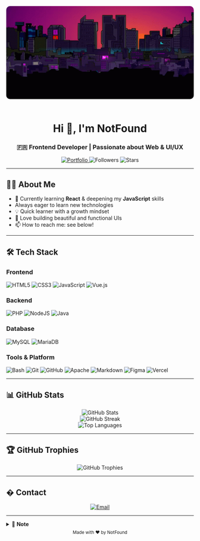 <div align="center">
  <img src="./imgs/banner.gif" width="900" height="250" style="border-radius: 10px; margin-bottom: 20px;" alt="Coding Animation">
  
  <h1>Hi <span>👋</span>, I'm <b>NotFound</b></h1>
  <h3>🇫🇷 Frontend Developer | Passionate about Web & UI/UX</h3>
  
  <p>
    <a href="https://notfound-dev.vercel.app/" target="_blank">
      <img src="https://img.shields.io/badge/Portfolio-000?style=for-the-badge&logo=vercel&logoColor=white" alt="Portfolio"/>
    </a>
    <img src="https://img.shields.io/github/followers/N0tFond?label=Follow&style=for-the-badge" alt="Followers"/>
    <img src="https://img.shields.io/github/stars/N0tFond/N0tFond?style=for-the-badge" alt="Stars"/>
  </p>
</div>

---

## 👨‍💻 About Me

- 🌱 Currently learning **React** & deepening my **JavaScript** skills
- Always eager to learn new technologies
- 💡 Quick learner with a growth mindset
- 🧩 Love building beautiful and functional UIs
- 📫 How to reach me: see below!

---

## 🛠️ Tech Stack

### Frontend

![HTML5](https://img.shields.io/badge/html5-%23E34F26.svg?style=for-the-badge&logo=html5&logoColor=white)
![CSS3](https://img.shields.io/badge/css3-%231572B6.svg?style=for-the-badge&logo=css3&logoColor=white)
![JavaScript](https://img.shields.io/badge/javascript-%23323330.svg?style=for-the-badge&logo=javascript&logoColor=%23F7DF1E)
![Vue.js](https://img.shields.io/badge/vue.js-%2335495e.svg?style=for-the-badge&logo=vuedotjs&logoColor=%234FC08D)

### Backend

![PHP](https://img.shields.io/badge/php-%23777BB4.svg?style=for-the-badge&logo=php&logoColor=white)
![NodeJS](https://img.shields.io/badge/node.js-6DA55F?style=for-the-badge&logo=node.js&logoColor=white)
![Java](https://img.shields.io/badge/java-%23ED8B00.svg?style=for-the-badge&logo=openjdk&logoColor=white)

### Database

![MySQL](https://img.shields.io/badge/mysql-4479A1.svg?style=for-the-badge&logo=mysql&logoColor=white)
![MariaDB](https://img.shields.io/badge/MariaDB-003545?style=for-the-badge&logo=mariadb&logoColor=white)

### Tools & Platform

![Bash](https://img.shields.io/badge/bash_script-%23121011.svg?style=for-the-badge&logo=gnu-bash&logoColor=white)
![Git](https://img.shields.io/badge/git-%23F05033.svg?style=for-the-badge&logo=git&logoColor=white)
![GitHub](https://img.shields.io/badge/github-%23121011.svg?style=for-the-badge&logo=github&logoColor=white)
![Apache](https://img.shields.io/badge/apache-%23D42029.svg?style=for-the-badge&logo=apache&logoColor=white)
![Markdown](https://img.shields.io/badge/markdown-%23000000.svg?style=for-the-badge&logo=markdown&logoColor=white)
![Figma](https://img.shields.io/badge/figma-%23F24E1E.svg?style=for-the-badge&logo=figma&logoColor=white)
![Vercel](https://img.shields.io/badge/vercel-%23000000.svg?style=for-the-badge&logo=vercel&logoColor=white)

---

## 📊 GitHub Stats

<div align="center">
  <img src="https://github-readme-stats.vercel.app/api?username=N0tFond&theme=radical&hide_border=false&include_all_commits=true&count_private=true" alt="GitHub Stats" />
  <br/>
  <img src="https://streak-stats.demolab.com?user=N0tFond&theme=radical&hide_border=false" alt="GitHub Streak" />
  <br/>
  <img src="https://github-readme-stats.vercel.app/api/top-langs/?username=N0tFond&theme=radical&hide_border=false&include_all_commits=true&count_private=true&layout=compact" alt="Top Languages" />
</div>

---

## 🏆 GitHub Trophies

<div align="center">
  <img src="https://github-profile-trophy.vercel.app/?username=N0tFond&theme=radical&no-frame=false&no-bg=false&margin-w=4" alt="GitHub Trophies" />
</div>

---

## � Contact

<div align="center">
  <a href="mailto:not.found845@gmail.com"><img src="https://img.shields.io/badge/Email-8B89CC?style=for-the-badge&logo=gmail&logoColor=white" alt="Email"/></a>
  
</div>

---

<details>
<summary>📝 <b>Note</b></summary>

<p>Banner GIF sourced from <a href="https://tenor.com/bQh2q.gif">Tenor</a></p>

</details>

<div align="center">
  <sub>Made with ❤️ by NotFound</sub>
</div>
